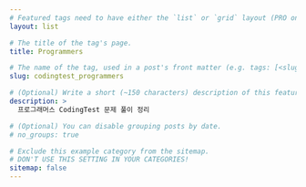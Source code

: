```yaml
---
# Featured tags need to have either the `list` or `grid` layout (PRO only).
layout: list

# The title of the tag's page.
title: Programmers

# The name of the tag, used in a post's front matter (e.g. tags: [<slug>]).
slug: codingtest_programmers

# (Optional) Write a short (~150 characters) description of this featured tag.
description: >
  프로그래머스 CodingTest 문제 풀이 정리

# (Optional) You can disable grouping posts by date.
# no_groups: true

# Exclude this example category from the sitemap.
# DON'T USE THIS SETTING IN YOUR CATEGORIES!
sitemap: false
---
```

